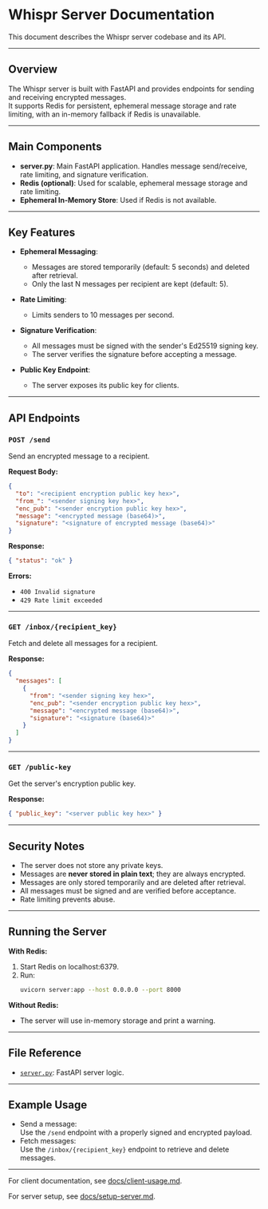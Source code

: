 # Whispr Server Documentation

This document describes the Whispr server codebase and its API.

---

## Overview

The Whispr server is built with FastAPI and provides endpoints for sending and receiving encrypted messages.  
It supports Redis for persistent, ephemeral message storage and rate limiting, with an in-memory fallback if Redis is unavailable.

---

## Main Components

- **server.py**: Main FastAPI application. Handles message send/receive, rate limiting, and signature verification.
- **Redis (optional)**: Used for scalable, ephemeral message storage and rate limiting.
- **Ephemeral In-Memory Store**: Used if Redis is not available.

---

## Key Features

- **Ephemeral Messaging**:  
  - Messages are stored temporarily (default: 5 seconds) and deleted after retrieval.
  - Only the last N messages per recipient are kept (default: 5).

- **Rate Limiting**:  
  - Limits senders to 10 messages per second.

- **Signature Verification**:  
  - All messages must be signed with the sender's Ed25519 signing key.
  - The server verifies the signature before accepting a message.

- **Public Key Endpoint**:  
  - The server exposes its public key for clients.

---

## API Endpoints

### `POST /send`

Send an encrypted message to a recipient.

**Request Body:**
```json
{
  "to": "<recipient encryption public key hex>",
  "from_": "<sender signing key hex>",
  "enc_pub": "<sender encryption public key hex>",
  "message": "<encrypted message (base64)>",
  "signature": "<signature of encrypted message (base64)>"
}
```

**Response:**
```json
{ "status": "ok" }
```

**Errors:**
- `400 Invalid signature`
- `429 Rate limit exceeded`

---

### `GET /inbox/{recipient_key}`

Fetch and delete all messages for a recipient.

**Response:**
```json
{
  "messages": [
    {
      "from": "<sender signing key hex>",
      "enc_pub": "<sender encryption public key hex>",
      "message": "<encrypted message (base64)>",
      "signature": "<signature (base64)>"
    }
  ]
}
```

---

### `GET /public-key`

Get the server's encryption public key.

**Response:**
```json
{ "public_key": "<server public key hex>" }
```

---

## Security Notes

- The server does not store any private keys.
- Messages are **never stored in plain text**; they are always encrypted.
- Messages are only stored temporarily and are deleted after retrieval.
- All messages must be signed and are verified before acceptance.
- Rate limiting prevents abuse.


---

## Running the Server

**With Redis:**
1. Start Redis on localhost:6379.
2. Run:
   ```sh
   uvicorn server:app --host 0.0.0.0 --port 8000
   ```

**Without Redis:**
- The server will use in-memory storage and print a warning.

---

## File Reference

- [`server.py`](../server.py): FastAPI server logic.

---

## Example Usage

- Send a message:  
  Use the `/send` endpoint with a properly signed and encrypted payload.
- Fetch messages:  
  Use the `/inbox/{recipient_key}` endpoint to retrieve and delete messages.

---

For client documentation, see [docs/client-usage.md](client-usage.md).

For server setup, see [docs/setup-server.md](setup-server.md).